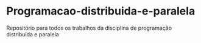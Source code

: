 # Programacao-distribuida-e-paralela
Repositório para todos os trabalhos da disciplina de programação distribuída e paralela
